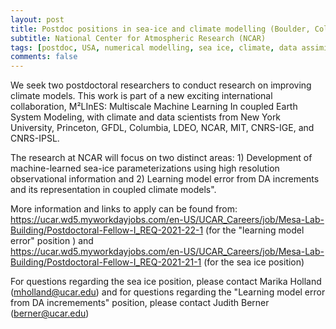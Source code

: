 ```yaml
---
layout: post
title: Postdoc positions in sea-ice and climate modelling (Boulder, Colorado)
subtitle: National Center for Atmospheric Research (NCAR)
tags: [postdoc, USA, numerical modelling, sea ice, climate, data assimilation, machine learning]
comments: false
---
```


We seek two postdoctoral researchers to conduct research on improving climate models. This work is part of a new exciting international collaboration, M²LInES:
Multiscale Machine Learning In coupled Earth System Modeling, with climate and data scientists from New York University, Princeton, GFDL, Columbia, LDEO,
NCAR, MIT, CNRS-IGE, and CNRS-IPSL. 

The research at NCAR will focus on two distinct areas: 1) Development of machine-learned sea-ice parameterizations using high resolution observational
information and 2) Learning model error from DA increments and its representation in coupled climate models".

More information and links to apply can be found from:
https://ucar.wd5.myworkdayjobs.com/en-US/UCAR_Careers/job/Mesa-Lab-Building/Postdoctoral-Fellow-I_REQ-2021-22-1  (for the "learning model error" position ) 
and  
https://ucar.wd5.myworkdayjobs.com/en-US/UCAR_Careers/job/Mesa-Lab-Building/Postdoctoral-Fellow-I_REQ-2021-21-1    (for the sea ice position)
 
For questions regarding the sea ice position, please contact Marika Holland (mholland@ucar.edu) and for questions regarding the
"Learning model error from DA incremements" position, please contact Judith Berner (berner@ucar.edu)
